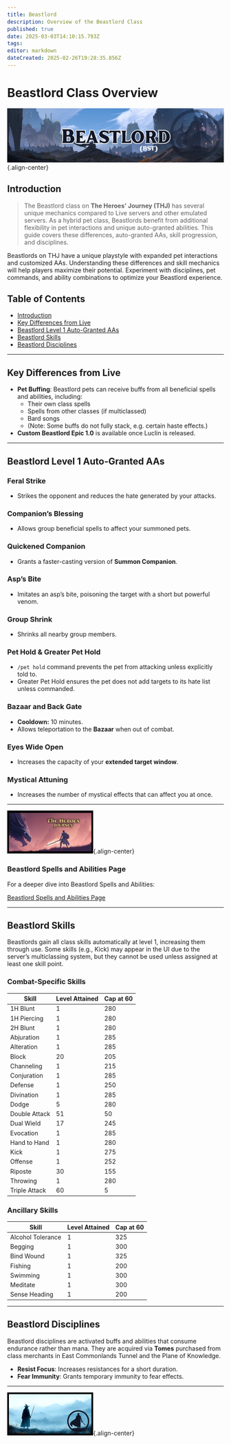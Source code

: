 ```yaml
---
title: Beastlord
description: Overview of the Beastlord Class
published: true
date: 2025-03-03T14:10:15.793Z
tags: 
editor: markdown
dateCreated: 2025-02-26T19:28:35.856Z
---
```


# Beastlord Class Overview

![](/beastlordpage.png){.align-center}

## Introduction

> The Beastlord class on **The Heroes' Journey (THJ)** has several unique mechanics compared to Live servers and other emulated servers. As a hybrid pet class, Beastlords benefit from additional flexibility in pet interactions and unique auto-granted abilities. This guide covers these differences, auto-granted AAs, skill progression, and disciplines.

Beastlords on THJ have a unique playstyle with expanded pet interactions and customized AAs. Understanding these differences and skill mechanics will help players maximize their potential. Experiment with disciplines, pet commands, and ability combinations to optimize your Beastlord experience.

## Table of Contents

- [Introduction](#introduction)
- [Key Differences from Live](#key-differences-from-live)
- [Beastlord Level 1 Auto-Granted AAs](#beastlord-level-1-auto-granted-aas)
- [Beastlord Skills](#beastlord-skills)
- [Beastlord Disciplines](#beastlord-disciplines)

---

## Key Differences from Live

- **Pet Buffing**: Beastlord pets can receive buffs from all beneficial spells and abilities, including:
  - Their own class spells
  - Spells from other classes (if multiclassed)
  - Bard songs
  - (Note: Some buffs do not fully stack, e.g. certain haste effects.)
- **Custom Beastlord Epic 1.0** is available once Luclin is released.

---

## Beastlord Level 1 Auto-Granted AAs

### Feral Strike
- Strikes the opponent and reduces the hate generated by your attacks.

### Companion’s Blessing
- Allows group beneficial spells to affect your summoned pets.

### Quickened Companion
- Grants a faster-casting version of **Summon Companion**.

### Asp’s Bite
- Imitates an asp’s bite, poisoning the target with a short but powerful venom.

### Group Shrink
- Shrinks all nearby group members.

### Pet Hold & Greater Pet Hold
- `/pet hold` command prevents the pet from attacking unless explicitly told to.
- Greater Pet Hold ensures the pet does not add targets to its hate list unless commanded.

### Bazaar and Back Gate
- **Cooldown:** 10 minutes.
- Allows teleportation to the **Bazaar** when out of combat.

### Eyes Wide Open
- Increases the capacity of your **extended target window**.

### Mystical Attuning
- Increases the number of mystical effects that can affect you at once.

---

![thjpagebreak1.png](/thjpagebreak1.png){.align-center}


### Beastlord Spells and Abilities Page

For a deeper dive into Beastlord Spells and Abilities:

[Beastlord Spells and Abilities Page](/classes-and-abilities/spells-and-abilities/bst)

---

## Beastlord Skills

Beastlords gain all class skills automatically at level 1, increasing them through use. Some skills (e.g., Kick) may appear in the UI due to the server’s multiclassing system, but they cannot be used unless assigned at least one skill point.

### Combat-Specific Skills

| Skill        | Level Attained | Cap at 60 |
| ------------ | -------------- | --------- |
| 1H Blunt     | 1              | 280       |
| 1H Piercing  | 1              | 280       |
| 2H Blunt     | 1              | 280       |
| Abjuration   | 1              | 285       |
| Alteration   | 1              | 285       |
| Block        | 20             | 205       |
| Channeling   | 1              | 215       |
| Conjuration  | 1              | 285       |
| Defense      | 1              | 250       |
| Divination   | 1              | 285       |
| Dodge        | 5              | 280       |
| Double Attack| 51             | 50        |
| Dual Wield   | 17             | 245       |
| Evocation    | 1              | 285       |
| Hand to Hand | 1              | 280       |
| Kick         | 1              | 275       |
| Offense      | 1              | 252       |
| Riposte      | 30             | 155       |
| Throwing     | 1              | 280       |
| Triple Attack| 60             | 5         |

### Ancillary Skills

| Skill            | Level Attained | Cap at 60 |
| ---------------- | -------------- | --------- |
| Alcohol Tolerance| 1              | 325       |
| Begging          | 1              | 300       |
| Bind Wound       | 1              | 325       |
| Fishing          | 1              | 200       |
| Swimming         | 1              | 300       |
| Meditate         | 1              | 300       |
| Sense Heading    | 1              | 200       |

---

## Beastlord Disciplines

Beastlord disciplines are activated buffs and abilities that consume endurance rather than mana. They are acquired via **Tomes** purchased from class merchants in East Commonlands Tunnel and the Plane of Knowledge.

- **Resist Focus**: Increases resistances for a short duration.
- **Fear Immunity**: Grants temporary immunity to fear effects.

---

![thjpagebreak3.png](/thjpagebreak3.png){.align-center}